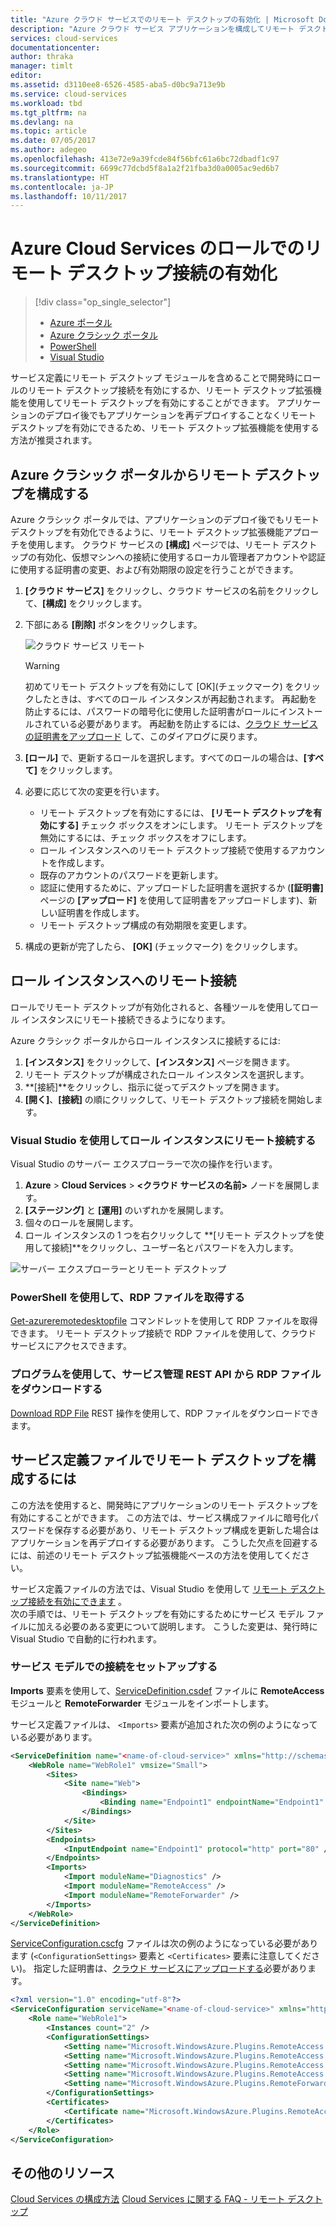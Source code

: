 ```yaml
---
title: "Azure クラウド サービスでのリモート デスクトップの有効化 | Microsoft Docs"
description: "Azure クラウド サービス アプリケーションを構成してリモート デスクトップ接続を許可する方法"
services: cloud-services
documentationcenter: 
author: thraka
manager: timlt
editor: 
ms.assetid: d3110ee8-6526-4585-aba5-d0bc9a713e9b
ms.service: cloud-services
ms.workload: tbd
ms.tgt_pltfrm: na
ms.devlang: na
ms.topic: article
ms.date: 07/05/2017
ms.author: adegeo
ms.openlocfilehash: 413e72e9a39fcde84f56bfc61a6bc72dbadf1c97
ms.sourcegitcommit: 6699c77dcbd5f8a1a2f21fba3d0a0005ac9ed6b7
ms.translationtype: HT
ms.contentlocale: ja-JP
ms.lasthandoff: 10/11/2017
---
```

# <a name="enable-remote-desktop-connection-for-a-role-in-azure-cloud-services"></a>Azure Cloud Services のロールでのリモート デスクトップ接続の有効化

> [!div class="op_single_selector"]
> * [Azure ポータル](cloud-services-role-enable-remote-desktop-new-portal.md)
> * [Azure クラシック ポータル](cloud-services-role-enable-remote-desktop.md)
> * [PowerShell](cloud-services-role-enable-remote-desktop-powershell.md)
> * [Visual Studio](../vs-azure-tools-remote-desktop-roles.md)

サービス定義にリモート デスクトップ モジュールを含めることで開発時にロールのリモート デスクトップ接続を有効にするか、リモート デスクトップ拡張機能を使用してリモート デスクトップを有効にすることができます。 アプリケーションのデプロイ後でもアプリケーションを再デプロイすることなくリモート デスクトップを有効にできるため、リモート デスクトップ拡張機能を使用する方法が推奨されます。

## <a name="configure-remote-desktop-from-the-azure-classic-portal"></a>Azure クラシック ポータルからリモート デスクトップを構成する
Azure クラシック ポータルでは、アプリケーションのデプロイ後でもリモート デスクトップを有効化できるように、リモート デスクトップ拡張機能アプローチを使用します。 クラウド サービスの **[構成]** ページでは、リモート デスクトップの有効化、仮想マシンへの接続に使用するローカル管理者アカウントや認証に使用する証明書の変更、および有効期限の設定を行うことができます。

1. **[クラウド サービス]** をクリックし、クラウド サービスの名前をクリックして、**[構成]** をクリックします。
2. 下部にある **[削除]** ボタンをクリックします。

    ![クラウド サービス リモート](./media/cloud-services-role-enable-remote-desktop/CloudServices_Remote.png)

   > [!WARNING]
   > 初めてリモート デスクトップを有効にして [OK]\(チェックマーク) をクリックしたときは、すべてのロール インスタンスが再起動されます。 再起動を防止するには、パスワードの暗号化に使用した証明書がロールにインストールされている必要があります。 再起動を防止するには、[クラウド サービスの証明書をアップロード](cloud-services-configure-ssl-certificate.md#step-3-upload-a-certificate) して、このダイアログに戻ります。

3. **[ロール]** で、更新するロールを選択します。すべてのロールの場合は、**[すべて]** をクリックします。
4. 必要に応じて次の変更を行います。

   * リモート デスクトップを有効にするには、 **[リモート デスクトップを有効にする]** チェック ボックスをオンにします。 リモート デスクトップを無効にするには、チェック ボックスをオフにします。
   * ロール インスタンスへのリモート デスクトップ接続で使用するアカウントを作成します。
   * 既存のアカウントのパスワードを更新します。
   * 認証に使用するために、アップロードした証明書を選択するか (**[証明書]** ページの **[アップロード]** を使用して証明書をアップロードします)、新しい証明書を作成します。
   * リモート デスクトップ構成の有効期限を変更します。

5. 構成の更新が完了したら、 **[OK]** (チェックマーク) をクリックします。

## <a name="remote-into-role-instances"></a>ロール インスタンスへのリモート接続
ロールでリモート デスクトップが有効化されると、各種ツールを使用してロール インスタンスにリモート接続できるようになります。

Azure クラシック ポータルからロール インスタンスに接続するには:

1. **[インスタンス]** をクリックして、**[インスタンス]** ページを開きます。
2. リモート デスクトップが構成されたロール インスタンスを選択します。
3. **[接続]**をクリックし、指示に従ってデスクトップを開きます。
4. **[開く]**、**[接続]** の順にクリックして、リモート デスクトップ接続を開始します。

### <a name="use-visual-studio-to-remote-into-a-role-instance"></a>Visual Studio を使用してロール インスタンスにリモート接続する
Visual Studio のサーバー エクスプローラーで次の操作を行います。

1. **Azure** > **Cloud Services** > **<クラウド サービスの名前>** ノードを展開します。
2. **[ステージング]** と **[運用]** のいずれかを展開します。
3. 個々のロールを展開します。
4. ロール インスタンスの 1 つを右クリックして **[リモート デスクトップを使用して接続]**をクリックし、ユーザー名とパスワードを入力します。

![サーバー エクスプローラーとリモート デスクトップ](./media/cloud-services-role-enable-remote-desktop/ServerExplorer_RemoteDesktop.png)

### <a name="use-powershell-to-get-the-rdp-file"></a>PowerShell を使用して、RDP ファイルを取得する
[Get-azureremotedesktopfile](https://msdn.microsoft.com/library/azure/dn495261.aspx) コマンドレットを使用して RDP ファイルを取得できます。 リモート デスクトップ接続で RDP ファイルを使用して、クラウド サービスにアクセスできます。

### <a name="programmatically-download-the-rdp-file-through-the-service-management-rest-api"></a>プログラムを使用して、サービス管理 REST API から RDP ファイルをダウンロードする
[Download RDP File](https://msdn.microsoft.com/library/jj157183.aspx) REST 操作を使用して、RDP ファイルをダウンロードできます。

## <a name="to-configure-remote-desktop-in-the-service-definition-file"></a>サービス定義ファイルでリモート デスクトップを構成するには
この方法を使用すると、開発時にアプリケーションのリモート デスクトップを有効にすることができます。 この方法では、サービス構成ファイルに暗号化パスワードを保存する必要があり、リモート デスクトップ構成を更新した場合はアプリケーションを再デプロイする必要があります。 こうした欠点を回避するには、前述のリモート デスクトップ拡張機能ベースの方法を使用してください。  

サービス定義ファイルの方法では、Visual Studio を使用して [リモート デスクトップ接続を有効にできます](../vs-azure-tools-remote-desktop-roles.md) 。  
次の手順では、リモート デスクトップを有効にするためにサービス モデル ファイルに加える必要のある変更について説明します。 こうした変更は、発行時に Visual Studio で自動的に行われます。

### <a name="set-up-the-connection-in-the-service-model"></a>サービス モデルでの接続をセットアップする
**Imports** 要素を使用して、[ServiceDefinition.csdef](cloud-services-model-and-package.md#csdef) ファイルに **RemoteAccess** モジュールと **RemoteForwarder** モジュールをインポートします。

サービス定義ファイルは、 `<Imports>` 要素が追加された次の例のようになっている必要があります。

```xml
<ServiceDefinition name="<name-of-cloud-service>" xmlns="http://schemas.microsoft.com/ServiceHosting/2008/10/ServiceDefinition" schemaVersion="2013-03.2.0">
    <WebRole name="WebRole1" vmsize="Small">
        <Sites>
            <Site name="Web">
                <Bindings>
                    <Binding name="Endpoint1" endpointName="Endpoint1" />
                </Bindings>
            </Site>
        </Sites>
        <Endpoints>
            <InputEndpoint name="Endpoint1" protocol="http" port="80" />
        </Endpoints>
        <Imports>
            <Import moduleName="Diagnostics" />
            <Import moduleName="RemoteAccess" />
            <Import moduleName="RemoteForwarder" />
        </Imports>
    </WebRole>
</ServiceDefinition>
```
[ServiceConfiguration.cscfg](cloud-services-model-and-package.md#cscfg) ファイルは次の例のようになっている必要があります (`<ConfigurationSettings>` 要素と `<Certificates>` 要素に注意してください)。 指定した証明書は、[クラウド サービスにアップロードする](cloud-services-how-to-create-deploy.md#how-to-upload-a-certificate-for-a-cloud-service)必要があります。

```xml
<?xml version="1.0" encoding="utf-8"?>
<ServiceConfiguration serviceName="<name-of-cloud-service>" xmlns="http://schemas.microsoft.com/ServiceHosting/2008/10/ServiceConfiguration" osFamily="3" osVersion="*" schemaVersion="2013-03.2.0">
    <Role name="WebRole1">
        <Instances count="2" />
        <ConfigurationSettings>
            <Setting name="Microsoft.WindowsAzure.Plugins.RemoteAccess.Enabled" value="true" />
            <Setting name="Microsoft.WindowsAzure.Plugins.RemoteAccess.AccountUsername" value="[name-of-user-account]" />
            <Setting name="Microsoft.WindowsAzure.Plugins.RemoteAccess.AccountEncryptedPassword" value="[base-64-encrypted-user-password]" />
            <Setting name="Microsoft.WindowsAzure.Plugins.RemoteAccess.AccountExpiration" value="[certificate-expiration]" />
            <Setting name="Microsoft.WindowsAzure.Plugins.RemoteForwarder.Enabled" value="true" />
        </ConfigurationSettings>
        <Certificates>
            <Certificate name="Microsoft.WindowsAzure.Plugins.RemoteAccess.PasswordEncryption" thumbprint="[certificate-thumbprint]" thumbprintAlgorithm="sha1" />
        </Certificates>
    </Role>
</ServiceConfiguration>
```


## <a name="additional-resources"></a>その他のリソース
[Cloud Services の構成方法](cloud-services-how-to-configure.md)
[Cloud Services に関する FAQ - リモート デスクトップ](cloud-services-faq.md)
